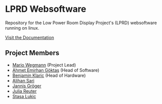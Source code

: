 # LPRD Websoftware

Repository for the Low Power Room Display Project's (LPRD) websoftware running on linux.

[Visit the Documentation](https://tha-lprd.github.io/Docs/)

## Project Members

- [Mario Wegmann](https://github.com/Marioheld) (Project Lead)
- [Ahmet Emirhan Göktaş](https://github.com/InfinitePain) (Head of Software)
- [Benjamin Klaric](https://github.com/bklaric1) (Head of Hardware)
- [Alihan Sari](https://github.com/Alichandroo)
- [Jannis Gröger](https://github.com/ynnys)
- [Julia Reuter](https://github.com/jr3511)
- [Stasa Lukic](https://github.com/AsatsTerris)
